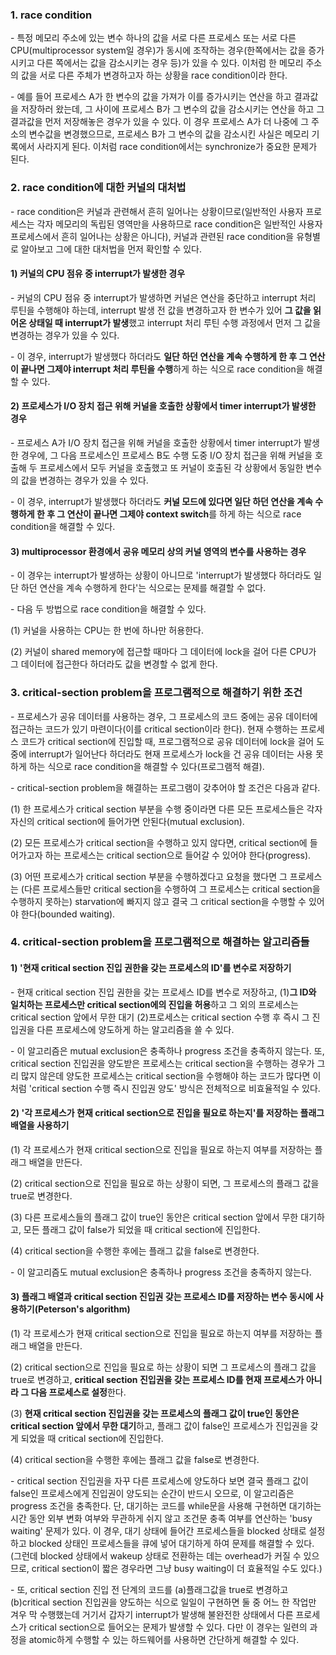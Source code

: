 ### 1. race condition

\- 특정 메모리 주소에 있는 변수 하나의 값을 서로 다른 프로세스 또는 서로 다른 CPU(multiprocessor system일 경우)가 동시에 조작하는 경우(한쪽에서는 값을 증가시키고 다른 쪽에서는 값을 감소시키는 경우 등)가 있을 수 있다. 이처럼 한 메모리 주소의 값을 서로 다른 주체가 변경하고자 하는 상황을 race condition이라 한다.

\- 예를 들어 프로세스 A가 한 변수의 값을 가져가 이를 증가시키는 연산을 하고 결과값을 저장하러 왔는데, 그 사이에 프로세스 B가 그 변수의 값을 감소시키는 연산을 하고 그 결과값을 먼저 저장해놓은 경우가 있을 수 있다. 이 경우 프로세스 A가 더 나중에 그 주소의 변수값을 변경했으므로, 프로세스 B가 그 변수의 값을 감소시킨 사실은 메모리 기록에서 사라지게 된다. 이처럼 race condition에서는 synchronize가 중요한 문제가 된다.


### 2. race condition에 대한 커널의 대처법

\- race condition은 커널과 관련해서 흔히 일어나는 상황이므로(일반적인 사용자 프로세스는 각자 메모리의 독립된 영역만을 사용하므로 race condition은 일반적인 사용자 프로세스에서 흔히 일어나는 상황은 아니다), 커널과 관련된 race condition을 유형별로 알아보고 그에 대한 대처법을 먼저 확인할 수 있다.

#### 1) 커널의 CPU 점유 중 interrupt가 발생한 경우

\- 커널의 CPU 점유 중 interrupt가 발생하면 커널은 연산을 중단하고 interrupt 처리 루틴을 수행해야 하는데, interrupt 발생 전 값을 변경하고자 한 변수가 있어 **그 값을 읽어온 상태일 때 interrupt가 발생**했고 interrupt 처리 루틴 수행 과정에서 먼저 그 값을 변경하는 경우가 있을 수 있다. 

\- 이 경우, interrupt가 발생했다 하더라도 **일단 하던 연산을 계속 수행하게 한 후 그 연산이 끝나면 그제야 interrupt 처리 루틴을 수행**하게 하는 식으로 race condition을 해결할 수 있다.

#### 2) 프로세스가 I/O 장치 접근 위해 커널을 호출한 상황에서 timer interrupt가 발생한 경우

\- 프로세스 A가 I/O 장치 접근을 위해 커널을 호출한 상황에서 timer interrupt가 발생한 경우에, 그 다음 프로세스인 프로세스 B도 수행 도중 I/O 장치 접근을 위해 커널을 호출해 두 프로세스에서 모두 커널을 호출했고 또 커널이 호출된 각 상황에서 동일한 변수의 값을 변경하는 경우가 있을 수 있다.

\- 이 경우, interrupt가 발생했다 하더라도 **커널 모드에 있다면 일단 하던 연산을 계속 수행하게 한 후 그 연산이 끝나면 그제야 context switch**를 하게 하는 식으로 race condition을 해결할 수 있다.

#### 3) multiprocessor 환경에서 공유 메모리 상의 커널 영역의 변수를 사용하는 경우

\- 이 경우는 interrupt가 발생하는 상황이 아니므로 'interrupt가 발생했다 하더라도 일단 하던 연산을 계속 수행하게 한다'는 식으로는 문제를 해결할 수 없다.

\- 다음 두 방법으로 race condition을 해결할 수 있다.

(1) 커널을 사용하는 CPU는 한 번에 하나만 허용한다.

(2) 커널이 shared memory에 접근할 때마다 그 데이터에 lock을 걸어 다른 CPU가 그 데이터에 접근한다 하더라도 값을 변경할 수 없게 한다.



### 3. critical-section problem을 프로그램적으로 해결하기 위한 조건

\- 프로세스가 공유 데이터를 사용하는 경우, 그 프로세스의 코드 중에는 공유 데이터에 접근하는 코드가 있기 마련이다(이를 critical section이라 한다). 현재 수행하는 프로세스 코드가 critical section에 진입할 때, 프로그램적으로 공유 데이터에 lock을 걸어 도중에 interrupt가 일어난다 하더라도 현재 프로세스가 lock을 건 공유 데이터는 사용 못하게 하는 식으로 race condition을 해결할 수 있다(프로그램적 해결).

\- critical-section problem을 해결하는 프로그램이 갖추어야 할 조건은 다음과 같다.

(1) 한 프로세스가 critical section 부분을 수행 중이라면 다른 모든 프로세스들은 각자 자신의 critical section에 들어가면 안된다(mutual exclusion).

(2) 모든 프로세스가 critical section을 수행하고 있지 않다면, critical section에 들어가고자 하는 프로세스는 critical section으로 들어갈 수 있어야 한다(progress).

(3) 어떤 프로세스가 critical section 부분을 수행하겠다고 요청을 했다면 그 프로세스는 (다른 프로세스들만 critical section을 수행하여 그 프로세스는 critical section을 수행하지 못하는) starvation에 빠지지 않고 결국 그 critical section을 수행할 수 있어야 한다(bounded waiting).


### 4. critical-section problem을 프로그램적으로 해결하는 알고리즘들

#### 1) '현재 critical section 진입 권한을 갖는 프로세스의 ID'를 변수로 저장하기

\- 현재 critical section 진입 권한을 갖는 프로세스 ID를 변수로 저장하고, (1)**그 ID와 일치하는 프로세스만 critical section에의 진입을 허용**하고 그 외의 프로세스는 critical section 앞에서 무한 대기 (2)프로세스는 critical section 수행 후 즉시 그 진입권을 다른 프로세스에 양도하게 하는 알고리즘을 쓸 수 있다.

\- 이 알고리즘은 mutual exclusion은 충족하나 progress 조건을 충족하지 않는다. 또, critical section 진입권을 양도받은 프로세스는 critical section을 수행하는 경우가 그리 많지 않은데 양도한 프로세스는 critical section을 수행해야 하는 코드가 많다면 이처럼 'critical section 수행 즉시 진입권 양도' 방식은 전체적으로 비효율적일 수 있다.

#### 2) '각 프로세스가 현재 critical section으로 진입을 필요로 하는지'를 저장하는 플래그 배열을 사용하기

(1) 각 프로세스가 현재 critical section으로 진입을 필요로 하는지 여부를 저장하는 플래그 배열을 만든다.

(2) critical section으로 진입을 필요로 하는 상황이 되면, 그 프로세스의 플래그 값을 true로 변경한다.

(3) 다른 프로세스들의 플래그 값이 true인 동안은 critical section 앞에서 무한 대기하고, 모든 플래그 값이 false가 되었을 때 critical section에 진입한다.

(4) critical section을 수행한 후에는 플래그 값을 false로 변경한다.

\- 이 알고리즘도 mutual exclusion은 충족하나 progress 조건을 충족하지 않는다. 


#### 3) 플래그 배열과 critical section 진입권 갖는 프로세스 ID를 저장하는 변수 동시에 사용하기(Peterson's algorithm)


(1) 각 프로세스가 현재 critical section으로 진입을 필요로 하는지 여부를 저장하는 플래그 배열을 만든다.

(2) critical section으로 진입을 필요로 하는 상황이 되면 그 프로세스의 플래그 값을 true로 변경하고, **critical section 진입권을 갖는 프로세스 ID를 현재 프로세스가 아니라 그 다음 프로세스로 설정**한다.

(3) **현재 critical section 진입권을 갖는 프로세스의 플래그 값이 true인 동안은 critical section 앞에서 무한 대기**하고, 플래그 값이 false인 프로세스가 진입권을 갖게 되었을 때 critical section에 진입한다.

(4) critical section을 수행한 후에는 플래그 값을 false로 변경한다.

\- critical section 진입권을 자꾸 다른 프로세스에 양도하다 보면 결국 플래그 값이 false인 프로세스에게 진입권이 양도되는 순간이 반드시 오므로, 이 알고리즘은 progress 조건을 충족한다. 단, 대기하는 코드를 while문을 사용해 구현하면 대기하는 시간 동안 외부 변화 여부와 무관하게 쉬지 않고 조건문 충족 여부를 연산하는 'busy waiting' 문제가 있다. 이 경우, 대기 상태에 들어간 프로세스들을 blocked 상태로 설정하고 blocked 상태인 프로세스들을 큐에 넣어 대기하게 하여 문제를 해결할 수 있다. (그런데 blocked 상태에서 wakeup 상태로 전환하는 데는 overhead가 커질 수 있으므로, critical section이 짧은 경우라면 그냥 busy waiting이 더 효율적일 수도 있다.)

\- 또, critical section 진입 전 단계의 코드를 (a)플래그값을 true로 변경하고 (b)critical section 진입권을 양도하는 식으로 일일이 구현하면 둘 중 어느 한 작업만 겨우 막 수행했는데 거기서 갑자기 interrupt가 발생해 불완전한 상태에서 다른 프로세스가 critical section으로 들어오는 문제가 발생할 수 있다. 다만 이 경우는 일련의 과정을 atomic하게 수행할 수 있는 하드웨어를 사용하면 간단하게 해결할 수 있다.